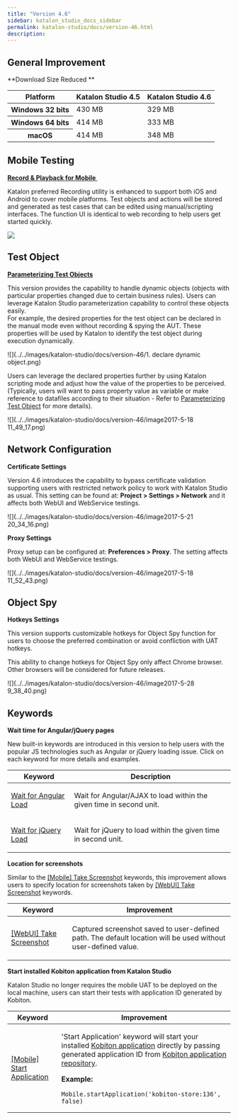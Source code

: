 ```yaml
---
title: "Version 4.6" 
sidebar: katalon_studio_docs_sidebar
permalink: katalon-studio/docs/version-46.html 
description: 
---
```

General Improvement
-------------------

**Download Size Reduced **

<table><thead><tr><th>Platform</th><th>Katalon Studio 4.5</th><th>Katalon Studio 4.6</th></tr></thead><tbody><tr><th>Windows 32 bits</th><td>430 MB</td><td>329 MB</td></tr><tr><th>Windows 64 bits</th><td>414 MB</td><td>333 MB</td></tr><tr><th>macOS</th><td>414 MB</td><td>348 MB</td></tr></tbody></table>

Mobile Testing
--------------

**[Record & Playback for Mobile ](https://docs.katalon.com/display/KD/Recording+Mobile+Test)**

Katalon preferred Recording utility is enhanced to support both iOS and Android to cover mobile platforms. Test objects and actions will be stored and generated as test cases that can be edited using manual/scripting interfaces. The function UI is identical to web recording to help users get started quickly.  

![](../../images/katalon-studio/docs/version-46/record_mobile.png)

Test Object
-----------

**[Parameterizing Test Objects](https://docs.katalon.com/display/KD/Manage+Test+Object#ManageTestObject-ParameterizingTestObject)**

This version provides the capability to handle dynamic objects (objects with particular properties changed due to certain business rules). Users can leverage Katalon Studio parameterization capability to control these objects easily.  
For example, the desired properties for the test object can be declared in the manual mode even without recording & spying the AUT. These properties will be used by Katalon to identify the test object during execution dynamically.

![](../../images/katalon-studio/docs/version-46/1. declare dynamic object.png)

Users can leverage the declared properties further by using Katalon scripting mode and adjust how the value of the properties to be perceived. (Typically, users will want to pass property value as variable or make reference to datafiles according to their situation - Refer to [Parameterizing Test Object](/display/KD/Manage+Test+Object#ManageTestObject-ParameterizingTestObject) for more details).

![](../../images/katalon-studio/docs/version-46/image2017-5-18 11_49_17.png)

Network Configuration
---------------------

**Certificate Settings**

Version 4.6 introduces the capability to bypass certificate validation supporting users with restricted network policy to work with Katalon Studio as usual. This setting can be found at: **Project > Settings > Network** and it affects both WebUI and WebService testings.

![](../../images/katalon-studio/docs/version-46/image2017-5-21 20_34_16.png)

**Proxy Settings**

Proxy setup can be configured at: **Preferences > Proxy**. The setting affects both WebUI and WebService testings. 

![](../../images/katalon-studio/docs/version-46/image2017-5-18 11_52_43.png)

Object Spy
----------

**Hotkeys Settings**

This version supports customizable hotkeys for Object Spy function for users to choose the preferred combination or avoid confliction with UAT hotkeys. 

This ability to change hotkeys for Object Spy only affect Chrome browser. Other browsers will be considered for future releases.

  
![](../../images/katalon-studio/docs/version-46/image2017-5-28 9_38_40.png)

Keywords
--------

**Wait time for Angular/jQuery pages**

New built-in keywords are introduced in this version to help users with the popular JS technologies such as Angular or jQuery loading issue. Click on each keyword for more details and examples. 

<table><thead><tr><th>Keyword</th><th>Description</th></tr></thead><tbody><tr><td><p><a href="https://docs.katalon.com/display/KD/%5BWebUI%5D+Wait+For+Angular+Load" rel="nofollow">Wait for Angular Load</a></p></td><td>Wait for Angular/AJAX to load within the given time in second unit.</td></tr><tr><td><a href="https://docs.katalon.com/display/KD/%5BWebUI%5D+Wait+for+jQuery+Load" rel="nofollow">Wait for jQuery Load</a></td><td><p>Wait for jQuery to load within the given time in second unit.</p></td></tr></tbody></table>

**Location for screenshots**

Similar to the [\[Mobile\] Take Screenshot](https://docs.katalon.com/x/WpQY) keywords, this improvement allows users to specify location for screenshots taken by [\[WebUI\] Take Screenshot](https://docs.katalon.com/display/KD/%5BWebUI%5D+Take+Screenshot) keywords.

<table><thead><tr><th>Keyword</th><th>Improvement</th></tr></thead><tbody><tr><td><a href="https://docs.katalon.com/display/KD/%5BWebUI%5D+Take+Screenshot" rel="nofollow">[WebUI] Take Screenshot</a></td><td><p>Captured screenshot saved to user-defined path. The default location will be used without user-defined value.</p></td></tr></tbody></table>

**Start installed Kobiton application from Katalon Studio**

Katalon Studio no longer requires the mobile UAT to be deployed on the local machine, users can start their tests with application ID generated by Kobiton. 

<table><thead><tr><th>Keyword</th><th>Improvement</th></tr></thead><tbody><tr><td><a href="https://docs.katalon.com/display/KD/%5BMobile%5D+Start+Application" rel="nofollow">[Mobile] Start Application</a></td><td><div class="content-wrapper"><p>'Start Application' keyword will start your installed <a class="external-link" href="http://docs.kobiton.com/display/DOC/App+repository" rel="nofollow">Kobiton application</a> directly by passing generated application ID from <a class="external-link" href="http://docs.kobiton.com/display/DOC/App+repository" rel="nofollow">Kobiton application repository</a>.</p><p><strong>Example:</strong></p><div class="code panel pdl conf-macro output-block" data-hasbody="true" data-macro-name="code"><div class="codeContent panelContent pdl"><pre><code class="language-groovy">Mobile.startApplication('kobiton-store:136', false)</code></pre></div></div></div></td></tr></tbody></table>